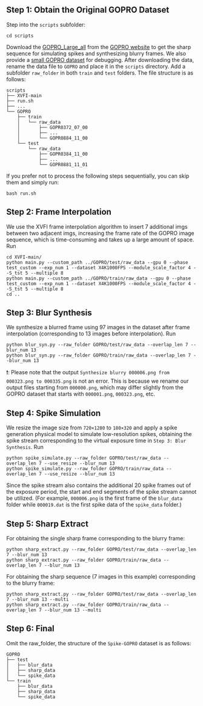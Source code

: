 ## Step 1: Obtain the Original GOPRO Dataset
Step into the  `scripts` subfolder:
```
cd scripts
```

Download the [GOPRO_Large_all](https://drive.google.com/file/d/1rJTmM9_mLCNzBUUhYIGldBYgup279E_f/view) from the [GOPRO website](https://seungjunnah.github.io/Datasets/gopro) to get the sharp sequence for simulating spikes and synthesizing blurry frames. We also provide a [small GOPRO dataset](https://pan.baidu.com/s/1FGqlMFtnL5jwI39I5mNkTw?pwd=1623) for debugging. After downloading the data, rename the data file to `GOPRO` and place it in the `scripts` directory. Add a subfolder `raw_folder` in both `train` and `test` folders. The file structure is as follows:
```
scripts
├── XVFI-main
├── run.sh
├── ...
└── GOPRO
    ├── train
    │   └── raw_data
    │       ├── GOPR0372_07_00
    │       ├── ...
    │       └── GOPR0884_11_00
    └── test
        └── raw_data
            ├── GOPR0384_11_00
            ├── ...
            └── GOPR0881_11_01
```

If you prefer not to process the following steps sequentially, you can skip them and simply run:
```
bash run.sh
```

## Step 2: Frame Interpolation
We use the XVFI frame interpolation algorithm to insert 7 additional imgs between two adjacent imgs, increasing the frame rate of the GOPRO image sequence, which is time-consuming and takes up a large amount of space. Run

```
cd XVFI-main/
python main.py --custom_path ../GOPRO/test/raw_data --gpu 0 --phase test_custom --exp_num 1 --dataset X4K1000FPS --module_scale_factor 4 --S_tst 5 --multiple 8 
python main.py --custom_path ../GOPRO/train/raw_data --gpu 0 --phase test_custom --exp_num 1 --dataset X4K1000FPS --module_scale_factor 4 --S_tst 5 --multiple 8 
cd ..
```
## Step 3: Blur Synthesis
We synthesize a blurred frame using 97 images in the dataset after frame interpolation (corresponding to 13 images before interpolation). Run

```
python blur_syn.py --raw_folder GOPRO/test/raw_data --overlap_len 7 --blur_num 13
python blur_syn.py --raw_folder GOPRO/train/raw_data --overlap_len 7 --blur_num 13
```

❗: Please note that the output `Synthesize blurry 000006.png from 000323.png to 000335.png` is not an error. This is because we rename our output files starting from `000000.png`, which may differ slightly from the GOPRO dataset that starts with `000001.png`, `000323.png`, etc.

## Step 4: Spike Simulation

We resize the image size from `720×1280` to `180×320` and apply a spike generation physical model to simulate low-resolution spikes, obtaining the spike stream corresponding to the virtual exposure time in `Step 3: Blur Synthesis`. Run

```
python spike_simulate.py --raw_folder GOPRO/test/raw_data --overlap_len 7 --use_resize --blur_num 13
python spike_simulate.py --raw_folder GOPRO/train/raw_data --overlap_len 7 --use_resize --blur_num 13
```

Since the spike stream also contains the additional 20 spike frames out of the exposure period, the start and end segments of the spike stream cannot be utilized. (For example, `000006.png` is the first frame of the `blur_data` folder while `000019.dat` is the first spike data of the `spike_data` folder.)

## Step 5: Sharp Extract

For obtaining the single sharp frame corresponding to the blurry frame:

```
python sharp_extract.py --raw_folder GOPRO/test/raw_data --overlap_len 7 --blur_num 13
python sharp_extract.py --raw_folder GOPRO/train/raw_data --overlap_len 7 --blur_num 13
```

For obtaining the sharp sequence (7 images in this example) corresponding to the blurry frame:
```
python sharp_extract.py --raw_folder GOPRO/test/raw_data --overlap_len 7 --blur_num 13 --multi
python sharp_extract.py --raw_folder GOPRO/train/raw_data --overlap_len 7 --blur_num 13 --multi
```

## Step 6: Final
Omit the raw_folder, the structure of the `Spike-GOPRO` dataset is as follows:
```
GOPRO
├── test
│   ├── blur_data
│   ├── sharp_data
│   └── spike_data
└── train
    ├── blur_data
    ├── sharp_data
    └── spike_data
```

